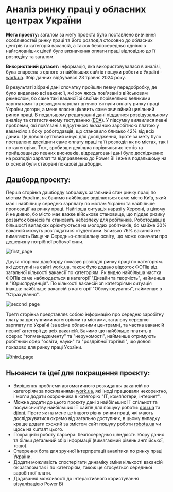 # Аналіз ринку праці у обласних центрах України
**Мета проекту:** загалом за мету проекта було поставлено вивчення особливостей ринку праці та його розподіл стосовно до обласних центрів та категорій вакансій, а також безпосередньо однією з найголовніших цілей було визначення оплати праці відповідно до її розподілу та загалом.

**Використаний датасет:** інформація, яка використовувалася в аналізі, була спарсена з одного з найбільших сайтів пошуки роботи в Україні - [work.ua](https://www.work.ua/). Збір данних відбувався 23 травня 2024 року.

В результаті зібрані дані спочатку пройшли певну передобробку, де було видалено всі вакансії, які хоч якось пов'язані з військовим ремеслом, бо саме такі вакансії зі своїми порівняльно великими зарплатами та розкидом зарплат штучно тягнули оплату ринку праці України догори, а мене власне цікавить саме звичайний цивільний ринок праці. В подальшому редагуванні дані піддалися розвідувальному аналізу та статистичному тестуванню ([EDA](EDA)). У підсумку виявилися певні проблеми, які пов'язані з відсутньою вказаною заробітною платою у вакансіях з боку роботодавців, що становило близько 42% від всіх даних. Це доволі суттєвий мінус для дослідження, проте за мету було поставлено дослідити саме оплату праці та її розподіл як по містах, так і по категоріях. Тож, зробивши декілька порівняльних тестів та прийшовши до певних висновків, відредаговані дані було дослідженно на розподіл зарплат та відправленно до Power BI і вже в подальшому на їх основі були створені показові дашборди.

Дашборд проєкту:
---

Перша сторінка дашборду зображує загальний стан ринку праці по містам України, як бачимо найбільше виділяється саме місто Київ, який має і найбільшу середню зарплату по містам України та найбільше пропозиції на ринку праці. Найгірша ситуація наразі у Херсоні, в цілому й не дивно, бо місто має важке військове становище, що піддає ризику розвиток бізнесів та становить небезпеку для робітників. Роботодавці в більшості випадках орієнтуються на молодих робітників, бо майже 30% вакансій можуть розглядатися студентами. Близько 76% вакансій не вимагають Вищу чи Середньо-спеціальну освіту, що може означати про дешевизну потрібної робочої сили.

![first_page]()

Друга сторінка дашборду показує розподіл ринку праці по категоріям. які доступні на сайті [work.ua](https://www.work.ua/), також було додано відсоток ФОПів від загальної кількості вакансії по категоріям. Як видно найбільша частка ФОПів саме наблюдається в категорії "Дизайн та творчість", найменша в "Юриспруденція". По кількості вакансій зп категоріями ситуація інакша: найбільше вакансій в категорії "Обслуговування", найменше в "Страхування".

![second_page]()

Третя сторінка представляє собою інформацію про середню заробітну плату за доступними категоріями та містами, загальну середню зарплату по Україні (за всіма обласними центрами), та частка вакансій певної категорії до всіх вакансій. Бачимо що найбільше платять в сферах "топменеджменту" та "нерухомості", найменше отримують робітники сфер "освіти, науки" та "роздрібної торгівлі", що доволі показово для ринку праці України.

![third_page]()

Ньюанси та ідеї для покращення проєкту:
---
* Вирішення проблеми автоматичного розкидання вакансій по категоріям за посиланнями [work.ua](https://www.work.ua/), які іноді працювали некоректно, і могли додати охоронника в категорію "ІТ, комп'ютери, інтернет".
* Можна додати до цього проєкту дані з найбільших ІТ спільнот та посумісництву найбільших ІТ сайтів для пошуку роботи: [dou.ua](https://dou.ua/) та [djinni](https://djinni.co/). Проте як на мене це іншого рівня ринки праці, які мають досліджуватися окремо від загально доступних, в цьому випадку краще додати схожий за змістом сайт пошуку роботи [robota.ua](https://robota.ua/) чи щось на кшталт цього.
* Покращити роботу парсера: безпосередньо швидкість збору даних та більш детальний збір інформації (вимагаємий рівень англійської, тощо).
* Створення бота для зручної інтерпретації аналітики по ринку праці України.
* Додати можливість спостерігати динаміку зміни кількості вакансій як загалом так і по категоріям, також це стосується середньої заробітної плати.
* Додавання можливості до інтерактивного користування візуалізацією Power Bi
